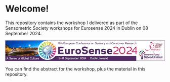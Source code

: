 # Welcome!

This repository contains the workshop I delivered as part of the Sensometric Society workshops for Eurosense 2024 in Dublin on 08 September 2024.

![EuroSense 2024](https://github.com/RubenRama/EuroSense2024_NLP/blob/main/img/EuroSense_2024.jpg?raw=true)

You can find the abstract for the workshop, plus the material in this repository.

